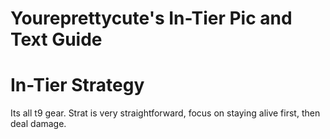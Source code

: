 # Youreprettycute's In-Tier Pic and Text Guide

# In-Tier Strategy

Its all t9 gear. Strat is very straightforward, focus on staying alive first, then deal damage.

